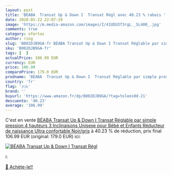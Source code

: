 ```yaml
---
layout: post
title: 'BÉABA  Transat Up & Down I  Transat Régl avec 40.23 % rabais '
date: 2020-05-22 22:07:19
image: 'https://m.media-amazon.com/images/I/41UDU3f3rgL._SL400_.jpg'
comments: true
category: ofertas
author: ring
slug: 'B002DJB9GA-fr BÉABA Transat Up & Down I Transat Réglable par simple...'
sku: 'B002DJB9GA-fr'
tags: [  ]
actualPrice: 106.99 EUR
currency: EUR
price: 106.99
comparePrice: 179.0 EUR
prodname: 'BÉABA  Transat Up & Down I  Transat Réglable par simple pression  4 hauteurs  3 Inclinaisons  Unisexe pour Bébé et Enfants  Réducteur de naissance  Ultra confortable  Noir/gris'
country: 'fr'
flag: '🇫🇷'
brand: ''
buyurl: 'https://www.amazon.fr/dp/B002DJB9GA/?tag=tolees0d-21'
descuento: '40.23'
average: '106.99'
---
```


C'est en vente [BÉABA  Transat Up & Down I  Transat Réglable par simple pression  4 hauteurs  3 Inclinaisons  Unisexe pour Bébé et Enfants  Réducteur de naissance  Ultra confortable  Noir/gris](https://www.amazon.fr/dp/B002DJB9GA/?tag=tolees0d-21)  à  40.23 % de réduction, prix final  106.99 EUR (original: 179.0 EUR) ici:

[![BÉABA  Transat Up & Down I  Transat Régl](https://m.media-amazon.com/images/I/41UDU3f3rgL._SL400_.jpg)](https://www.amazon.fr/dp/B002DJB9GA/?tag=tolees0d-21)

ℹ️:


[🛒 Achète-le!!](https://www.amazon.fr/dp/B002DJB9GA/?tag=tolees0d-21)
